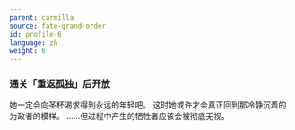 ```yaml
---
parent: carmilla
source: fate-grand-order
id: profile-6
language: zh
weight: 6
---
```


### 通关「重返孤独」后开放

她一定会向圣杯渴求得到永远的年轻吧。
这时她或许才会真正回到那冷静沉着的为政者的模样。
……但过程中产生的牺牲者应该会被彻底无视。
